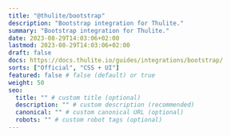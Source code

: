 ```yaml
---
title: "@thulite/bootstrap"
description: "Bootstrap integration for Thulite."
summary: "Bootstrap integration for Thulite."
date: 2023-08-29T14:03:06+02:00
lastmod: 2023-08-29T14:03:06+02:00
draft: false
docs: https://docs.thulite.io/guides/integrations/bootstrap/
sorts: ["Official", "CSS + UI"]
featured: false # false (default) or true
weight: 50
seo:
  title: "" # custom title (optional)
  description: "" # custom description (recommended)
  canonical: "" # custom canonical URL (optional)
  robots: "" # custom robot tags (optional)
---
```


